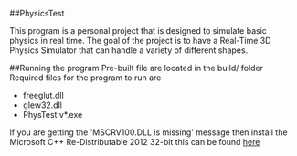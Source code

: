 ##PhysicsTest

This program is a personal project that is designed to simulate basic physics in real time. The goal of the project is to have a Real-Time 3D Physics Simulator that can handle a variety  of different shapes.


##Running the program
Pre-built file are located in the build/ folder Required files for the program to run are 

* freeglut.dll
* glew32.dll
* PhysTest v\*.exe


If you are getting the 'MSCRV100.DLL is missing' message then install the Microsoft C++ Re-Distributable 2012 32-bit this can be found [here](http://www.microsoft.com/en-us/download/details.aspx?id=30679)